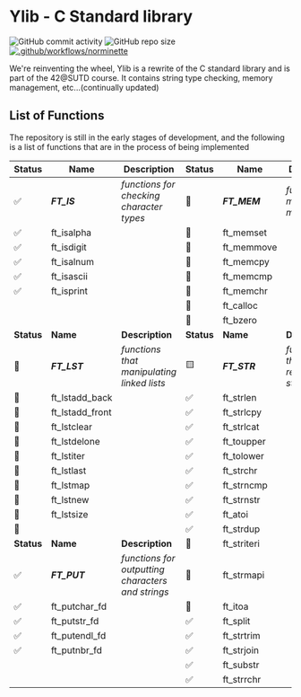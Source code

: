 # Ylib - C Standard library

![GitHub commit activity](https://img.shields.io/github/commit-activity/t/yuann3/Ylib) ![GitHub repo size](https://img.shields.io/github/repo-size/yuann3/Ylib) [![.github/workflows/norminette](https://github.com/yuann3/Ylib/actions/workflows/norminette.yml/badge.svg)](https://github.com/yuann3/Ylib/actions/workflows/norminette.yml)


We're reinventing the wheel, Ylib is a rewrite of the C standard library and is part of the 42@SUTD course. It contains string type checking, memory management, etc...(continually updated)

## List of Functions

The repository is still in the early stages of development, and the following is a list of functions that are in the process of being implemented


| **Status** | **Name**        | **Description**                                   | **Status** | **Name**     | **Description**                        |
| ---------- | --------------- | ------------------------------------------------- | ---------- | ------------ | -------------------------------------- |
| ✅          | **_FT_IS_**     | _functions for checking character types_          | 🔲          | **_FT_MEM_** | _functions for memory management_      |
| ✅          | ft_isalpha      |                                                   | 🔲          | ft_memset    |                                        |
| ✅          | ft_isdigit      |                                                   | 🔲          | ft_memmove   |                                        |
| ✅          | ft_isalnum      |                                                   | 🔲          | ft_memcpy    |                                        |
| ✅          | ft_isascii      |                                                   | 🔲          | ft_memcmp    |                                        |
| ✅          | ft_isprint      |                                                   | 🔲          | ft_memchr    |                                        |
|            |                 |                                                   | 🔲          | ft_calloc    |                                        |
|            |                 |                                                   | 🔲          | ft_bzero     |                                        |
| **Status** | **Name**        | **Description**                                   | **Status** | **Name**     | **Description**                        |
| 🔲          | **_FT_LST_**    | _functions that manipulating linked lists_        | 🟨          | **_FT_STR_** | _functions that are related to string_ |
| 🔲          | ft_lstadd_back  |                                                   | ✅          | ft_strlen    |                                        |
| 🔲          | ft_lstadd_front |                                                   | ✅          | ft_strlcpy   |                                        |
| 🔲          | ft_lstclear     |                                                   | ✅          | ft_strlcat   |                                        |
| 🔲          | ft_lstdelone    |                                                   | ✅          | ft_toupper   |                                        |
| 🔲          | ft_lstiter      |                                                   | ✅          | ft_tolower   |                                        |
| 🔲          | ft_lstlast      |                                                   | ✅          | ft_strchr    |                                        |
| 🔲          | ft_lstmap       |                                                   | ✅          | ft_strncmp   |                                        |
| 🔲          | ft_lstnew       |                                                   | ✅          | ft_strnstr   |                                        |
| 🔲          | ft_lstsize      |                                                   | ✅          | ft_atoi      |                                        |
| 🔲          |                 |                                                   | ✅          | ft_strdup    |                                        |
| **Status** | **Name**        | **Description**                                   | 🔲          | ft_striteri  |                                        |
| ✅          | **_FT_PUT_**    | _functions for outputting characters and strings_ | 🔲          | ft_strmapi   |                                        |
| ✅          | ft_putchar_fd   |                                                   | 🔲          | ft_itoa      |                                        |
| ✅          | ft_putstr_fd    |                                                   | ✅          | ft_split     |                                        |
| ✅          | ft_putendl_fd   |                                                   | ✅          | ft_strtrim   |                                        |
| ✅          | ft_putnbr_fd    |                                                   | ✅          | ft_strjoin   |                                        |
|            |                 |                                                   | ✅          | ft_substr    |                                        |
|            |                 |                                                   | ✅          | ft_strrchr   |                                        |
